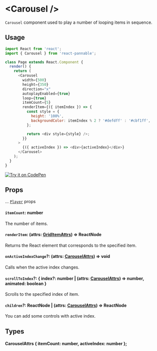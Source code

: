 # \<Carousel />

`Carousel` component used to play a number of looping items in sequence.

## Usage

```js
import React from 'react';
import { Carousel } from 'react-pannable';

class Page extends React.Component {
  render() {
    return (
      <Carousel
        width={500}
        height={350}
        direction="x"
        autoplayEnabled={true}
        loop={true}
        itemCount={5}
        renderItem={({ itemIndex }) => {
          const style = {
            height: '100%',
            backgroundColor: itemIndex % 2 ? '#defdff' : '#cbf1ff',
          };

          return <div style={style} />;
        }}
      >
        {({ activeIndex }) => <div>{activeIndex}</div>}
      </Carousel>
    );
  }
}
```

[![Try it on CodePen](https://img.shields.io/badge/CodePen-Run-blue.svg?logo=CodePen)](https://codepen.io/cztflove/pen/JVVoma)

## Props

... [`Player`](player.md#props) props

#### `itemCount`: number

The number of items.

#### `renderItem`: (attrs: [GridItemAttrs](gridcontent.md#girditemattrs--itemindex-number-rowindex-number-columnindex-number-rect-rect-visiblerect-rect-needsrender-boolean-item-componentitemprops-any-)) => ReactNode

Returns the React element that corresponds to the specified item.

#### `onActiveIndexChange`?: (attrs: [CarouselAttrs](#carouselattrs--itemcount-number-activeindex-number-)) => void

Calls when the active index changes.

#### `scrollToIndex`?: { index?: number | (attrs: [CarouselAttrs](#carouselattrs--itemcount-number-activeindex-number-)) => number, animated: boolean }

Scrolls to the specified index of item.

#### `children`?: ReactNode | (attrs: [CarouselAttrs](#carouselattrs--itemcount-number-activeindex-number-)) => ReactNode

You can add some controls with active index.

## Types

#### CarouselAttrs { itemCount: number, activeIndex: number };
